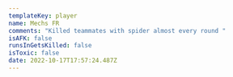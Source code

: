```yaml
---
templateKey: player
name: Mechs FR
comments: "Killed teammates with spider almost every round "
isAFK: false
runsInGetsKilled: false
isToxic: false
date: 2022-10-17T17:57:24.487Z
---
```

